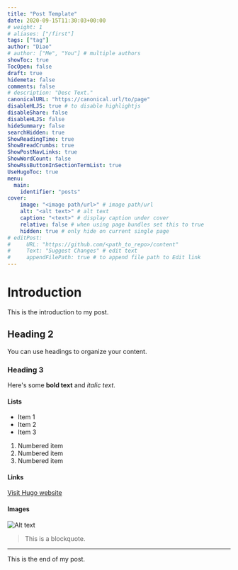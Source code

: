 ```yaml
---
title: "Post Template"
date: 2020-09-15T11:30:03+00:00
# weight: 1
# aliases: ["/first"]
tags: ["tag"]
author: "Diao"
# author: ["Me", "You"] # multiple authors
showToc: true
TocOpen: false
draft: true
hidemeta: false
comments: false
# description: "Desc Text."
canonicalURL: "https://canonical.url/to/page"
disableHLJS: true # to disable highlightjs
disableShare: false
disableHLJS: false
hideSummary: false
searchHidden: true
ShowReadingTime: true
ShowBreadCrumbs: true
ShowPostNavLinks: true
ShowWordCount: false
ShowRssButtonInSectionTermList: true
UseHugoToc: true
menu:
  main:
    identifier: "posts"
cover:
    image: "<image path/url>" # image path/url
    alt: "<alt text>" # alt text
    caption: "<text>" # display caption under cover
    relative: false # when using page bundles set this to true
    hidden: true # only hide on current single page
# editPost:
#     URL: "https://github.com/<path_to_repo>/content"
#     Text: "Suggest Changes" # edit text
#     appendFilePath: true # to append file path to Edit link
---
```


# Introduction

This is the introduction to my post.

## Heading 2

You can use headings to organize your content.

### Heading 3

Here's some **bold text** and *italic text*.

#### Lists

- Item 1
- Item 2
- Item 3

1. Numbered item
2. Numbered item
3. Numbered item

#### Links

[Visit Hugo website](https://gohugo.io/)

#### Images

![Alt text](/path/to/image.jpg)

> This is a blockquote.

---

This is the end of my post.